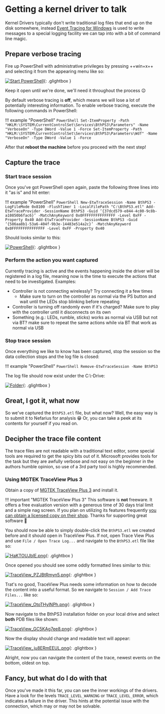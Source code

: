 # Getting a kernel driver to talk

Kernel Drivers typically don't write traditional log files that end up on the disk somewhere, instead [Event Tracing for Windows](https://docs.microsoft.com/en-us/windows-hardware/test/wpt/event-tracing-for-windows) is used to write messages to a special logging facility we can tap into with a bit of command line magic.

## Prepare verbose tracing

Fire up PowerShell with administrative privileges by pressing ++win+x++ and selecting it from the appearing menu like so:

[![Start PowerShell](/images/Y2bzZWdYK4.png)](/images/Y2bzZWdYK4.png){: .glightbox }

Keep it open until we're done, we'll need it throughout the process 😉

By default verbose tracing is **off**, which means we will lose a lot of potentially interesting information. To enable verbose tracing, execute the following commands in PowerShell:

!!! example "PowerShell"
    ```PowerShell
    Set-ItemProperty -Path "HKLM:\SYSTEM\CurrentControlSet\Services\BthPS3\Parameters" -Name "VerboseOn" -Type DWord -Value 1 -Force
    Set-ItemProperty -Path "HKLM:\SYSTEM\CurrentControlSet\Services\BthPS3\Parameters\Wdf" -Name "VerboseOn" -Type DWord -Value 1 -Force
    ```

After that **reboot the machine** before you proceed with the next step!

## Capture the trace

### Start trace session

Once you've got PowerShell open again, paste the following three lines into it "as is" and hit enter:

!!! example "PowerShell"
    ```PowerShell
    New-EtwTraceSession -Name BthPS3 -LogFileMode 0x8100 -FlushTimer 1 -LocalFilePath "C:\BthPS3.etl"
    Add-EtwTraceProvider -SessionName BthPS3 -Guid ‘{37dcd579-e844-4c80-9c8b-a10850b6fac6}’ -MatchAnyKeyword 0x0FFFFFFFFFFFFFFF -Level 0xFF -Property 0x40
    Add-EtwTraceProvider -SessionName BthPS3 -Guid ‘{586aa8b1-53a6-404f-9b3e-14483e514a2c}’ -MatchAnyKeyword 0x0FFFFFFFFFFFFFFF -Level 0xFF -Property 0x40
    ```

Should looks similar to this:

[![PowerShell](/images/35cnHUOIwv.png)](/images/35cnHUOIwv.png){: .glightbox }

### Perform the action you want captured

Currently tracing is active and the events happening inside the driver will be registered in a log file, meaning now is the time to execute the actions that need to be investigated. Examples:

- Controller is not connecting wirelessly? Try connecting it a few times
    -  Make sure to turn on the controller as normal via the PS button and wait until the LEDs stop blinking before repeating
- Controller is turning off randomly even if it's charged? Make sure to play with the controller until it disconnects on its own
- Something (e.g.: LEDs, rumble, sticks) works as normal via USB but not via BT? make sure to repeat the same actions while via BT that work as normal via USB

### Stop trace session

Once everything we like to know has been captured, stop the session so the data collection stops and the log file is closed:

!!! example "PowerShell"
    ```PowerShell
    Remove-EtwTraceSession -Name BthPS3
    ```

The log file should now exist under the C:\\-Drive:

[![Folder](/images/AnyDesk_LVe8LzooAQ.png)](/images/AnyDesk_LVe8LzooAQ.png){: .glightbox }

## Great, I got it, what now

So we've captured the `BthPS3.etl` file, but what now? Well, the easy way is to submit it to Nefarius for analysis 😁 Or, you can take a peek at its contents for yourself if you read on.

## Decipher the trace file content

The trace files are not readable with a traditional text editor, some special tools are required to get the spicy bits out of it. Microsoft provides tools for the task but they are awfully verbose and not easy on the beginner in the authors humble opinion, so use of a 3rd party tool is highly recommended.

### Using MGTEK TraceView Plus 3

Obtain a copy of [MGTEK TraceView Plus 3](https://www.mgtek.com/traceview) and install it.

!!! important "MGTEK TraceView Plus 3"
    This software is **not** freeware. It offers a free evaluation version with a generous time of 30 days trial limit and a simple nag screen. If you plan on utilizing its features frequently [you can obtain a licensed copy on their shop](https://www.mgtek.com/traceview/shop). Thanks for supporting great software 🥰

You should now be able to simply double-click the `BthPS3.etl` we created before and it should open in TraceView Plus. If not, open Trace View Plus and use `File / Open Trace Log...` and navigate to the `BthPS3.etl` file like so:

[![HaKTOUJbIE.png](/images/HaKTOUJbIE.png)](/images/HaKTOUJbIE.png){: .glightbox }

Once opened you should see some oddly formatted lines similar to this:

[![TraceView_PZJBtRmyn5.png](/images/TraceView_PZJBtRmyn5.png)](/images/TraceView_PZJBtRmyn5.png){: .glightbox }

Trat's no good, TraceView Plus needs some information on how to decode the content into a useful format. So we navigate to `Session / Add Trace Files...` like so:

[![TraceView_OtoTHylNPh.png](/images/TraceView_OtoTHylNPh.png)](/images/TraceView_OtoTHylNPh.png){: .glightbox }

Now navigate to the BthPS3 installation folder on your local drive and select **both** PDB files like shown:

[![TraceView_GC5KAg7ee8.png](/images/TraceView_GC5KAg7ee8.png)](/images/TraceView_GC5KAg7ee8.png){: .glightbox }

Now the display should change and readable text will appear:

[![TraceView_ju8ERmEEUL.png](/images/TraceView_ju8ERmEEUL.png)](/images/TraceView_ju8ERmEEUL.png){: .glightbox }

Alright, now you can navigate the content of the trace, newest events on the bottom, oldest on top.

## Fancy, but what do I do with that

Once you've made it this far, you can see the inner workings of the drivers. Have a look for the levels `TRACE_LEVEL_WARNING` or `TRACE_LEVEL_ERROR`, which indicates a failure in the driver. This hints at the potential issue with the connection, which may or may not be solvable.
